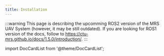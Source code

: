 ```yaml
---
title: Installation
---
```


:::warning
This page is describing the upcomming ROS2 version of the MRS UAV System (however, it may be still outdated). If you are looking for ROS1 version of the docs, follow to https://ctu-mrs.github.io/docs/1.5.0/introduction/.
:::

import DocCardList from '@theme/DocCardList';

<DocCardList />
